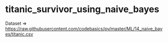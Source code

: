 # titanic_survivor_using_naive_bayes

Dataset => https://raw.githubusercontent.com/codebasics/py/master/ML/14_naive_bayes/titanic.csv
